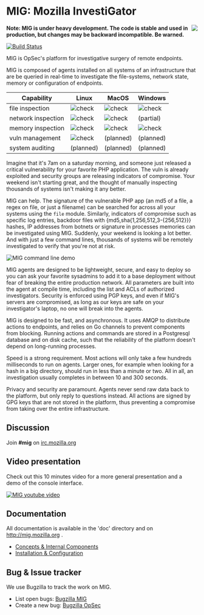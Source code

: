 MIG: Mozilla InvestiGator
=========================
<img style="float: right" src="doc/.files/MIG-logo-CC-small.jpg" size="300px">

**Note: MIG is under heavy development. The code is stable and used in production, but changes may be backward incompatible. Be warned.**

[![Build Status](https://travis-ci.org/mozilla/mig.svg?branch=master)](https://travis-ci.org/mozilla/mig)

MIG is OpSec's platform for investigative surgery of remote endpoints.

MIG is composed of agents installed on all systems of an infrastructure that are
be queried in real-time to investigate the file-systems, network state, memory
or configuration of endpoints.

| Capability        | Linux | MacOS | Windows |
| ----------------- | ----- | ----- | ------- |
| file inspection   | ![check](doc/.files/check_mark_green.png) | ![check](doc/.files/check_mark_green.png) | ![check](doc/.files/check_mark_green.png) |
| network inspection| ![check](doc/.files/check_mark_green.png) | ![check](doc/.files/check_mark_green.png) | (partial) |
| memory inspection | ![check](doc/.files/check_mark_green.png) | ![check](doc/.files/check_mark_green.png) | ![check](doc/.files/check_mark_green.png) |
| vuln management   | ![check](doc/.files/check_mark_green.png) | (planned) | (planned) |
| system auditing   | (planned) | (planned) | (planned) |


Imagine that it's 7am on a saturday morning, and someone just released a
critical vulnerability for your favorite PHP application. The vuln is already
exploited and security groups are releasing indicators of compromise. Your
weekend isn't starting great, and the thought of manually inspecting thousands
of systems isn't making it any better.

MIG can help. The signature of the vulnerable PHP app (an md5 of a file, a regex
on file, or just a filename) can be searched for across all your systems using
the `file` module. Similarly, indicators of compromise such as specific log
entries, backdoor files with {md5,sha{1,256,512,3-{256,512}}} hashes, IP
addresses from botnets or signature in processes memories can be investigated
using MIG. Suddenly, your weekend is looking a lot better. And with just a few
command lines, thousands of systems will be remotely investigated to verify that
you're not at risk.

![MIG command line demo](doc/.files/mig-cmd-demo.gif)

MIG agents are designed to be lightweight, secure, and easy to deploy so you can
ask your favorite sysadmins to add it to a base deployment without fear of
breaking the entire production network. All parameters are built into the agent
at compile time, including the list and ACLs of authorized investigators.
Security is enforced using PGP keys, and even if MIG's servers are compromised,
as long as our keys are safe on your investigator's laptop, no one will break
into the agents.

MIG is designed to be fast, and asynchronous. It uses AMQP to distribute actions
to endpoints, and relies on Go channels to prevent components from blocking.
Running actions and commands are stored in a Postgresql database and on disk cache,
such that the reliability of the platform doesn't depend on long-running processes.

Speed is a strong requirement. Most actions will only take a few hundreds
milliseconds to run on agents. Larger ones, for example when looking for a hash in
a big directory, should run in less than a minute or two. All in all, an
investigation usually completes in between 10 and 300 seconds.

Privacy and security are paramount. Agents never send raw data back to the
platform, but only reply to questions instead. All actions are signed by GPG
keys that are not stored in the platform, thus preventing a compromise from
taking over the entire infrastructure.

Discussion
----------
Join **#mig** on [irc.mozilla.org](https://wiki.mozilla.org/IRC)

Video presentation
------------------

Check out this 10 minutes video for a more general presentation and a demo of
the console interface.

[![MIG youtube video](http://img.youtube.com/vi/wJwj5YB6FFA/0.jpg)](http://www.youtube.com/watch?v=wJwj5YB6FFA)

Documentation
-------------
All documentation is available in the 'doc' directory and on http://mig.mozilla.org .
* [Concepts & Internal Components](doc/concepts.rst)
* [Installation & Configuration](doc/configuration.rst)

Bug & Issue tracker
-------------------
We use Bugzilla to track the work on MIG.
* List open bugs: [Bugzilla MIG](https://bugzilla.mozilla.org/showdependencytree.cgi?id=896480&hide_resolved=1)
* Create a new bug: [Bugzilla OpSec](https://bugzilla.mozilla.org/enter_bug.cgi?blocked=896480&bug_file_loc=http%3A%2F%2F&bug_ignored=0&bug_severity=normal&bug_status=NEW&cf_blocking_b2g=---&cf_fx_iteration=---&cf_fx_points=---&component=Operations%20Security%20%28OpSec%29%3A%20MIG&contenttypemethod=autodetect&contenttypeselection=text%2Fplain&defined_groups=1&flag_type-4=X&flag_type-607=X&flag_type-791=X&flag_type-800=X&flag_type-803=X&form_name=enter_bug&maketemplate=Remember%20values%20as%20bookmarkable%20template&op_sys=Linux&priority=--&product=mozilla.org&qa_contact=jvehent%40mozilla.com&rep_platform=x86_64&short_desc=%5Bmig%5D%20Insert%20a%20descriptive%20title%20here&target_milestone=---&version=other)
